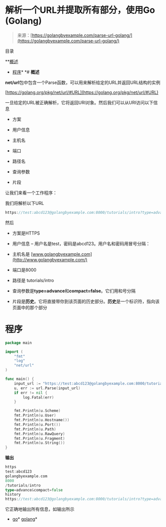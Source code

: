 <!--yml

分类：未分类

日期：2024-10-13 06:40:21

-->

# 解析一个URL并提取所有部分，使用Go (Golang)

> 来源：[https://golangbyexample.com/parse-url-golang/](https://golangbyexample.com/parse-url-golang/)

目录

**[概述](#Overview "Overview")

+   [程序](#Program "Program")*  *# **概述**

**net/url**包中包含一个Parse函数，可以用来解析给定的URL并返回URL结构的实例

[https://golang.org/pkg/net/url/#URL](https://golang.org/pkg/net/url/#URL)

一旦给定的URL被正确解析，它将返回URI对象。然后我们可以从URI访问以下信息

+   方案

+   用户信息

+   主机名

+   端口

+   路径名

+   查询参数

+   片段

让我们来看一个工作程序：

我们将解析以下URL

```go
https://test:abcd123@golangbyexample.com:8000/tutorials/intro?type=advance&compact=false#history
```

然后

+   方案是HTTPS

+   用户信息 – 用户名是test，密码是abcd123。用户名和密码用冒号分隔：

+   主机名是 [www.golangbyexample.com](http://www.golangbyexample.com/)

+   端口是8000

+   路径是 tutorials/intro

+   查询参数是**type=advance**和**compact=false**。它们用和号分隔

+   片段是**历史**。它将直接带你到该页面的历史部分。**历史**是一个标识符，指向该页面中的那个部分

# **程序**

```go
package main

import (
	"fmt"
	"log"
	"net/url"
)

func main() {
	input_url := "https://test:abcd123@golangbyexample.com:8000/tutorials/intro?type=advance&compact=false#history"
	u, err := url.Parse(input_url)
	if err != nil {
		log.Fatal(err)
	}

	fmt.Println(u.Scheme)
	fmt.Println(u.User)
	fmt.Println(u.Hostname())
	fmt.Println(u.Port())
	fmt.Println(u.Path)
	fmt.Println(u.RawQuery)
	fmt.Println(u.Fragment)
	fmt.Println(u.String())
}
```

**输出**

```go
https
test:abcd123
golangbyexample.com
8000
/tutorials/intro
type=advance&compact=false
history
https://test:abcd123@golangbyexample.com:8000/tutorials/intro?type=advance&compact=false#history
```

它正确地输出所有信息，如输出所示

+   [go](https://golangbyexample.com/tag/go/)*   [golang](https://golangbyexample.com/tag/golang/)*
